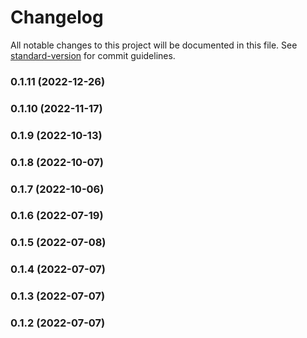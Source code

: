 # Changelog

All notable changes to this project will be documented in this file. See [standard-version](https://github.com/conventional-changelog/standard-version) for commit guidelines.

### 0.1.11 (2022-12-26)

### 0.1.10 (2022-11-17)

### 0.1.9 (2022-10-13)

### 0.1.8 (2022-10-07)

### 0.1.7 (2022-10-06)

### 0.1.6 (2022-07-19)

### 0.1.5 (2022-07-08)

### 0.1.4 (2022-07-07)

### 0.1.3 (2022-07-07)

### 0.1.2 (2022-07-07)
